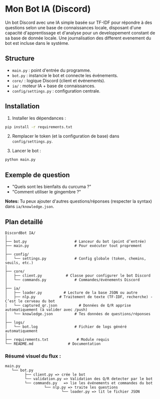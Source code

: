 # Mon Bot IA (Discord)

Un bot Discord avec une IA simple basée sur TF-IDF pour répondre à des questions selon une base de connaissances locale, disposant d'une capacité d'apprentissage et d'analyse pour un developpement constant  de sa base de donnée locale.
Une journalisation des different evenement du bot est incluse dans le système.

## Structure

- `main.py` : point d'entrée du programme.
- `bot.py` : instancie le bot et connecte les événements.
- `core/` : logique Discord (client et événements).
- `ia/` : moteur IA + base de connaissances.
- `config/settings.py` : configuration centrale.

## Installation

1. Installer les dépendances :
```bash
pip install -r requirements.txt
```

2. Remplacer le token (et la configuration de base) dans `config/settings.py`.

3. Lancer le bot :
```bash
python main.py
```

## Exemple de question

- "Quels sont les bienfaits du curcuma ?"
- "Comment utiliser le gingembre ?"

**Notes:** Tu peux ajouter d'autres questions/réponses (respecter la syntax) dans `ia/knowledge.json`.

## Plan detaillé 

```
DiscordBot IA/
│
├── bot.py                      # Lanceur du bot (point d’entrée)
├── main.py                     # Pour exécuter tout proprement
│
├── config/
│   └── settings.py             # Config globale (token, chemins, seuils, etc.)
│
├── core/
│   ├── client.py           # Classe pour configurer le bot Discord
│   └── commands.py             # Commandes/événements Discord
│
├── ia/
│   ├── loader.py          # Lecture de la base JSON ou autre
│   ├── nlp.py           # Traitement de texte (TF-IDF, recherche) - C’est le cerveau du bot
│   └── captured_qr.json          # Données de Q/R apprise automatiquement (à valider avec /push)
│   └── knowledge.json          # Tes données de questions/réponses
│
├── logs/
│   └── bot.log                 # Fichier de logs généré automatiquement
│
├── requirements.txt             # Module requis
└── README.md                # Documentation
```

### Résumé visuel du flux :
```
main.py
   └── bot.py
         ├── client.py => crée le bot
         └── validation.py => Validation des Q/R detecter par le bot
         └── commands.py   => lie les événements et commandes du bot
                  └── nlp.py => traite les questions
                          └── loader.py => lit le fichier JSON
```

